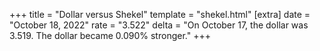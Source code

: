 +++
title = "Dollar versus Shekel"
template = "shekel.html"
[extra]
date = "October 18, 2022"
rate = "3.522"
delta = "On October 17, the dollar was 3.519. The dollar became 0.090% stronger."
+++
